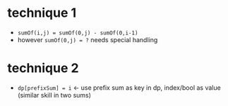 # technique 1
- `sumOf(i,j) = sumOf(0,j) - sumOf(0,i-1)`
- however `sumOf(0,j) = ?` needs special handling

# technique 2
- `dp[prefixSum] = i` <- use prefix sum as key in dp, index/bool as value (similar skill in two sums)
